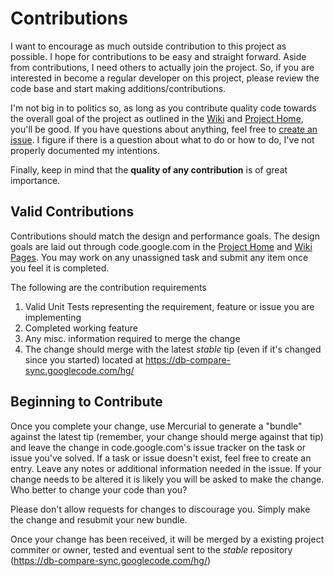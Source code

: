 # Contributions #
I want to encourage as much outside contribution to
this project as possible. I hope for contributions to be easy and
straight forward. Aside from contributions, I need others to actually
join the project. So, if you are interested in become a regular developer
on this project, please review the code base and start making additions/contributions.

I'm not big in to politics so, as long as you contribute quality code towards
the overall goal of the project as outlined in the [Wiki](http://code.google.com/p/db-compare-sync/issues/list) and [Project Home](http://code.google.com/p/db-compare-sync/), you'll be good. If you have questions about anything, feel free to [create an issue](http://code.google.com/p/db-compare-sync/issues/list). I figure if there is a question about what to do or how to do, I've not properly documented my intentions.

Finally, keep in mind that the **quality of any contribution** is of great importance.


## Valid Contributions ##
Contributions should match the design and performance goals. The design goals
are laid out through code.google.com in the [Project Home](http://code.google.com/p/db-compare-sync/) and [Wiki Pages](http://code.google.com/p/db-compare-sync/issues/list). You may work on any unassigned task and submit any item once you feel it is completed.

The following are the contribution requirements

  1. Valid Unit Tests representing the requirement, feature or issue you are implementing
  1. Completed working feature
  1. Any misc. information required to merge the change
  1. The change should merge with the latest _stable_ tip (even if it's changed since you started) located at https://db-compare-sync.googlecode.com/hg/

## Beginning to Contribute ##
Once you complete your change, use Mercurial to generate a "bundle" against the latest
tip (remember, your change should merge against that tip) and leave the change
in code.google.com's issue tracker on the task or issue you've solved. If a task or issue doesn't exist, feel free to create an entry. Leave any notes or additional information needed in the issue. If your change needs to be
altered it is likely you will be asked to make the change. Who better to change
your code than you?

Please don't allow requests for changes to discourage you. Simply make the change and resubmit your new bundle.

Once your change has been received, it will be merged by a existing project commiter
or owner, tested and eventual sent to the _stable_ repository
(https://db-compare-sync.googlecode.com/hg/)